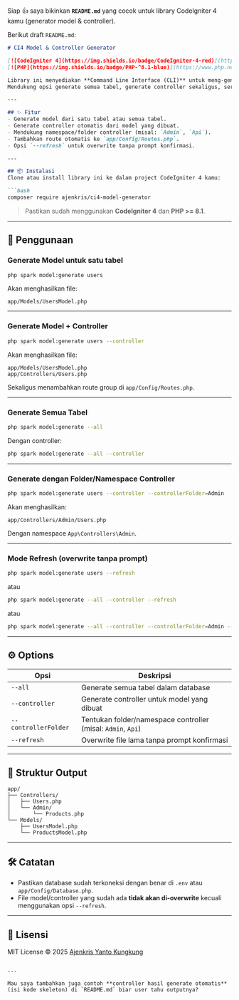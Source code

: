 Siap 👍 saya bikinkan **`README.md`** yang cocok untuk library CodeIgniter 4 kamu (generator model & controller).

Berikut draft `README.md`:

````markdown
# CI4 Model & Controller Generator

[![CodeIgniter 4](https://img.shields.io/badge/CodeIgniter-4-red)](https://codeigniter.com/)
[![PHP](https://img.shields.io/badge/PHP-^8.1-blue)](https://www.php.net/)

Library ini menyediakan **Command Line Interface (CLI)** untuk meng-generate **Model** dan **Controller** otomatis dari tabel database pada CodeIgniter 4.  
Mendukung opsi generate semua tabel, generate controller sekaligus, serta mode **refresh** (overwrite file tanpa konfirmasi).

---

## ✨ Fitur
- Generate model dari satu tabel atau semua tabel.
- Generate controller otomatis dari model yang dibuat.
- Mendukung namespace/folder controller (misal: `Admin`, `Api`).
- Tambahkan route otomatis ke `app/Config/Routes.php`.
- Opsi `--refresh` untuk overwrite tanpa prompt konfirmasi.

---

## 📦 Instalasi
Clone atau install library ini ke dalam project CodeIgniter 4 kamu:

```bash
composer require ajenkris/ci4-model-generator
````

> Pastikan sudah menggunakan **CodeIgniter 4** dan **PHP >= 8.1**.

---

## 🚀 Penggunaan

### Generate Model untuk satu tabel

```bash
php spark model:generate users
```

Akan menghasilkan file:

```
app/Models/UsersModel.php
```

---

### Generate Model + Controller

```bash
php spark model:generate users --controller
```

Akan menghasilkan file:

```
app/Models/UsersModel.php
app/Controllers/Users.php
```

Sekaligus menambahkan route group di `app/Config/Routes.php`.

---

### Generate Semua Tabel

```bash
php spark model:generate --all
```

Dengan controller:

```bash
php spark model:generate --all --controller
```

---

### Generate dengan Folder/Namespace Controller

```bash
php spark model:generate users --controller --controllerFolder=Admin
```

Akan menghasilkan:

```
app/Controllers/Admin/Users.php
```

Dengan namespace `App\Controllers\Admin`.

---

### Mode Refresh (overwrite tanpa prompt)

```bash
php spark model:generate users --refresh
```

atau

```bash
php spark model:generate --all --controller --refresh
```

atau 

```bash
php spark model:generate --all --controller --controllerFolder=Admin --refresh
```
---

## ⚙️ Options

| Opsi                 | Deskripsi                                                    |
| -------------------- | ------------------------------------------------------------ |
| `--all`              | Generate semua tabel dalam database                          |
| `--controller`       | Generate controller untuk model yang dibuat                  |
| `--controllerFolder` | Tentukan folder/namespace controller (misal: `Admin`, `Api`) |
| `--refresh`          | Overwrite file lama tanpa prompt konfirmasi                  |

---

## 📂 Struktur Output

```
app/
├── Controllers/
│   ├── Users.php
│   └── Admin/
│       └── Products.php
└── Models/
    ├── UsersModel.php
    └── ProductsModel.php
```

---

## 🛠️ Catatan

* Pastikan database sudah terkoneksi dengan benar di `.env` atau `app/Config/Database.php`.
* File model/controller yang sudah ada **tidak akan di-overwrite** kecuali menggunakan opsi `--refresh`.

---

## 📜 Lisensi

MIT License © 2025 [Ajenkris Yanto Kungkung](https://github.com/ajenkris)

```

---

Mau saya tambahkan juga contoh **controller hasil generate otomatis** (isi kode skeleton) di `README.md` biar user tahu outputnya?
```
